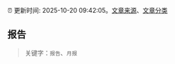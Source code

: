 :alarm_clock: 更新时间: 2025-10-20 09:42:05。[文章来源](/README.md)、[文章分类](/TAGS.md)

## 报告


> 关键字：`报告`、`月报`



